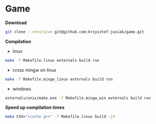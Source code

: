# Game

**Download**
```sh
git clone --recursive git@github.com:krzysztof-jusiak/game.git
```

**Compilation**
 + linux
```sh
make -f Makefile.linux externals build run
```

 + cross mingw on linux
```sh
make -f Makefile.mingw_linux externals build run
```

 + windows
```sh
externals/unix/make.exe -f Makefile.mingw_win externals build run
```

**Speed up compilation times**
```sh
make CXX="ccache g++" -f Makefile.linux build -j4
```


